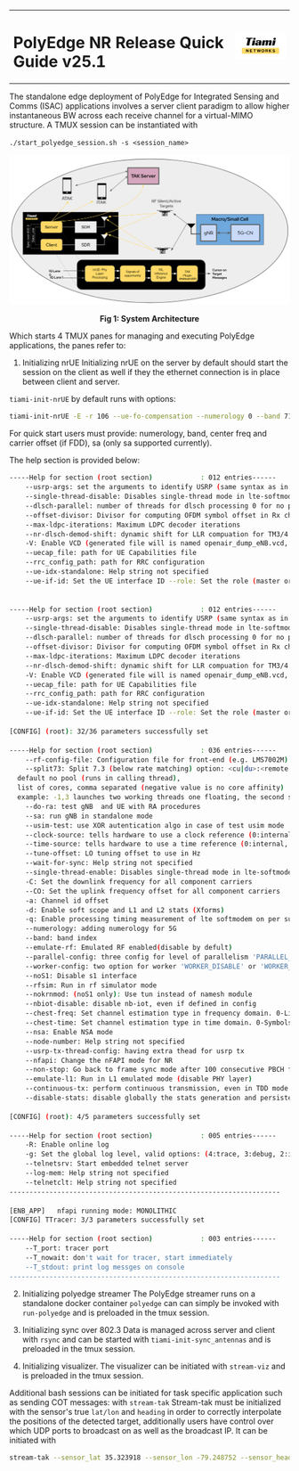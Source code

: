 <table width="100%">
  <tr>
    <td><h1><strong>PolyEdge NR Release Quick Guide v25.1</strong></h1></td>
    <td align="right">
      <img src="figures/logo.png" alt="Company Logo" width="150">
    </td>
  </tr>
</table>

The standalone edge deployment of PolyEdge for Integrated Sensing and Comms (ISAC) applications involves a server client paradigm to allow higher instantaneous BW across each receive channel for a virtual-MIMO structure. A TMUX session can be instantiated with 

`./start_polyedge_session.sh -s <session_name>`

![System Architecture](figures/sysarch.png)
<p align="center"><strong>Fig 1: System Architecture</strong></p>


Which starts 4 TMUX panes for managing and executing PolyEdge applications, the panes refer to:
1. Initializing nrUE
Initializing nrUE on the server by default should start the session on the client as well if they the ethernet connection is in place between client and server.

`tiami-init-nrUE` by default runs with options:
```bash
tiami-init-nrUE -E -r 106 --ue-fo-compensation --numerology 0 --band 71 -C 622850000 --CO 46000000 --sa --nokrnmod 1 -O ../../../targets/PROJECTS/GENERIC-NR-5GC/CONF/ue.conf --clock-source 0 --time-source 0
```

For quick start users must provide: 
numerology, band, center freq and carrier offset (if FDD),  sa (only sa supported currently).

The help section is provided below:
```bash
-----Help for section (root section)        	: 012 entries------
	--usrp-args: set the arguments to identify USRP (same syntax as in UHD)
	--single-thread-disable: Disables single-thread mode in lte-softmodem
	--dlsch-parallel: number of threads for dlsch processing 0 for no parallelization
	--offset-divisor: Divisor for computing OFDM symbol offset in Rx chain (num samples in CP/<the value>). Default value is 8. To set the sample offset to 0, set this value ~ 10e6
	--max-ldpc-iterations: Maximum LDPC decoder iterations
	--nr-dlsch-demod-shift: dynamic shift for LLR compuation for TM3/4 (default 0)
	-V: Enable VCD (generated file will is named openair_dump_eNB.vcd, read it with target/RT/USER/eNB.gtkw
	--uecap_file: path for UE Capabilities file
	--rrc_config_path: path for RRC configuration
	--ue-idx-standalone: Help string not specified
	--ue-if-id: Set the UE interface ID	--role: Set the role (master or slave)--------------------------------------------------------------------


-----Help for section (root section)        	: 012 entries------
	--usrp-args: set the arguments to identify USRP (same syntax as in UHD)
	--single-thread-disable: Disables single-thread mode in lte-softmodem
	--dlsch-parallel: number of threads for dlsch processing 0 for no parallelization
	--offset-divisor: Divisor for computing OFDM symbol offset in Rx chain (num samples in CP/<the value>). Default value is 8. To set the sample offset to 0, set this value ~ 10e6
	--max-ldpc-iterations: Maximum LDPC decoder iterations
	--nr-dlsch-demod-shift: dynamic shift for LLR compuation for TM3/4 (default 0)
	-V: Enable VCD (generated file will is named openair_dump_eNB.vcd, read it with target/RT/USER/eNB.gtkw
	--uecap_file: path for UE Capabilities file
	--rrc_config_path: path for RRC configuration
	--ue-idx-standalone: Help string not specified
	--ue-if-id: Set the UE interface ID	--role: Set the role (master or slave)--------------------------------------------------------------------

[CONFIG] (root): 32/36 parameters successfully set

-----Help for section (root section)        	: 036 entries------
	--rf-config-file: Configuration file for front-end (e.g. LMS7002M)
	--split73: Split 7.3 (below rate matching) option: <cu|du>:<remote ip address>:<remote port>	--thread-pool: Thread pool configuration:
  default no pool (runs in calling thread),
  list of cores, comma separated (negative value is no core affinity)
  example: -1,3 launches two working threads one floating, the second set on core 3	--phy-test: test UE phy layer, mac disabled
	--do-ra: test gNB  and UE with RA procedures
	--sa: run gNB in standalone mode
	--usim-test: use XOR autentication algo in case of test usim mode
	--clock-source: tells hardware to use a clock reference (0:internal, 1:external, 2:gpsdo)
	--time-source: tells hardware to use a time reference (0:internal, 1:external, 2:gpsdo)
	--tune-offset: LO tuning offset to use in Hz
	--wait-for-sync: Help string not specified
	--single-thread-enable: Disables single-thread mode in lte-softmodem
	-C: Set the downlink frequency for all component carriers
	--CO: Set the uplink frequency offset for all component carriers
	-a: Channel id offset
	-d: Enable soft scope and L1 and L2 stats (Xforms)
	-q: Enable processing timing measurement of lte softmodem on per subframe basis
	--numerology: adding numerology for 5G
	--band: band index
	--emulate-rf: Emulated RF enabled(disable by defult)
	--parallel-config: three config for level of parallelism 'PARALLEL_SINGLE_THREAD', 'PARALLEL_RU_L1_SPLIT', or 'PARALLEL_RU_L1_TRX_SPLIT'
	--worker-config: two option for worker 'WORKER_DISABLE' or 'WORKER_ENABLE'
	--noS1: Disable s1 interface
	--rfsim: Run in rf simulator mode
	--nokrnmod: (noS1 only): Use tun instead of namesh module
	--nbiot-disable: disable nb-iot, even if defined in config
	--chest-freq: Set channel estimation type in frequency domain. 0-Linear interpolation (default). 1-PRB based averaging of channel estimates in frequency.
	--chest-time: Set channel estimation type in time domain. 0-Symbols take estimates of the last preceding DMRS symbol (default). 1-Symbol based averaging of channel estimates in time.
	--nsa: Enable NSA mode
	--node-number: Help string not specified
	--usrp-tx-thread-config: having extra thead for usrp tx
	--nfapi: Change the nFAPI mode for NR
	--non-stop: Go back to frame sync mode after 100 consecutive PBCH failures
	--emulate-l1: Run in L1 emulated mode (disable PHY layer)
	--continuous-tx: perform continuous transmission, even in TDD mode (to work around USRP issues)
	--disable-stats: disable globally the stats generation and persistence--------------------------------------------------------------------

[CONFIG] (root): 4/5 parameters successfully set

-----Help for section (root section)        	: 005 entries------
	-R: Enable online log
	-g: Set the global log level, valid options: (4:trace, 3:debug, 2:info, 1:warn, (0:error))
	--telnetsrv: Start embedded telnet server
	--log-mem: Help string not specified
	--telnetclt: Help string not specified
--------------------------------------------------------------------

[ENB_APP]   nfapi running mode: MONOLITHIC
[CONFIG] TTracer: 3/3 parameters successfully set

-----Help for section (root section)        	: 003 entries------
	--T_port: tracer port
	--T_nowait: don't wait for tracer, start immediately
	--T_stdout: print log messges on console
--------------------------------------------------------------------
```

2. Initializing polyedge streamer
The PolyEdge streamer runs on a standalone docker container `polyedge` can can simply be invoked with `run-polyedge`  and is preloaded in the tmux session.

3. Initializing sync over 802.3
Data is managed across server and client with `rsync` and can be started with  `tiami-init-sync_antennas` and is preloaded in the tmux session.

4. Initializing visualizer.
The visualizer can be initiated with `stream-viz` and is preloaded in the tmux session.

Additional bash sessions can be initiated for task specific application such as sending COT messages: with `stream-tak`
Stream-tak must be initialized with the sensor's true `lat/lon` and `heading` in order to correctly interpolate the positions of the detected target, additionally users have control over which UDP ports to broadcast on as well as the broadcast IP. It can be initiated with 
```bash
stream-tak --sensor_lat 35.323918 --sensor_lon -79.248752 --sensor_heading 120.0 --broadcast_ip 255.255.255.255 --tak_port 4242 --broadcast_port 6969
```



